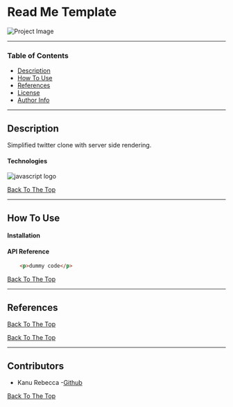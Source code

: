 # Read Me Template

![Project Image](project-image-url)


---

### Table of Contents


- [Description](#description)
- [How To Use](#how-to-use)
- [References](#references)
- [License](#license)
- [Author Info](#author-info)

---

## Description

Simplified twitter clone with server side rendering. 

#### Technologies

<img src="./src/assets/32px-Unofficial_JavaScript_logo_2.svg.png" alt="javascript logo"/>


[Back To The Top](#read-me-template)

---

## How To Use

#### Installation



#### API Reference

```html
    <p>dummy code</p>
```
[Back To The Top](#read-me-template)

---

## References
[Back To The Top](#read-me-template)

<!-- --- -->

<!-- ## License -->


[Back To The Top](#read-me-template)

---

## Contributors

- Kanu Rebecca -[Github](https://github.com/RebeccaRamalho)


[Back To The Top](#read-me-template)
